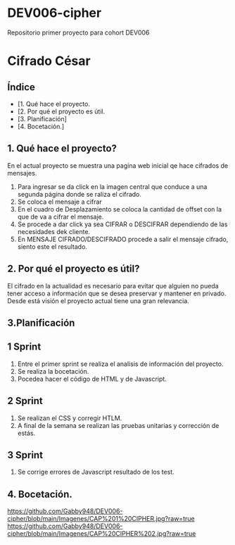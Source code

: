 # DEV006-cipher
Repositorio primer proyecto para cohort DEV006
# Cifrado César

## Índice

* [1. Qué hace el proyecto.
* [2. Por qué el proyecto es útil.
* [3. Planificación]
* [4. Bocetación.]


## 1. Qué hace el proyecto?
En el actual proyecto se muestra una pagína web inicial qe hace cifrados de mensajes.
   1. Para ingresar se da click en la imagen central que conduce a una segunda página donde se raliza el cifrado.
   2. Se coloca el mensaje a cifrar
   3. En el cuadro de Desplazamiento se coloca la cantidad de offset con la que de va a cifrar el mensaje.
   4. Se procede a dar click ya sea CIFRAR o DESCIFRAR dependiendo de las necesidades dek cliente.
   5. En MENSAJE CIFRADO/DESCIFRADO procede a salir el mensaje cifrado, siento este el resultado.
 ## 2. Por qué el proyecto es útil?
 El cifrado en la actualidad es necesario para evitar que alguien no pueda tener acceso a información que se desea preservar
 y mantener en privado. Desde está visión el proyecto actual tiene una gran relevancia. 


## 3.Planificación
  ## 1 Sprint

  1. Entre el primer sprint se realiza el analisis de información del proyecto.
  2. Se realiza la bocetación.
  3. Pocedea hacer el código de HTML y de Javascript.

  ## 2 Sprint

  1. Se realizan el CSS y corregir HTLM.
  2. A final de la semana se realizan las pruebas unitarias y corrección de estás.

 ## 3 Sprint
  
  1. Se corrige errores de Javascript resultado de los test. 

## 4. Bocetación.

https://github.com/Gabby948/DEV006-cipher/blob/main/Imagenes/CAP%201%20CIPHER.jpg?raw=true
https://github.com/Gabby948/DEV006-cipher/blob/main/Imagenes/CAP%20CIPHER%202.jpg?raw=true


